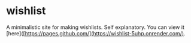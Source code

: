 # wishlist

A minimalistic site for making wishlists. Self explanatory.
 You can view it [here]([https://pages.github.com/](https://wishlist-5uhp.onrender.com/). 
